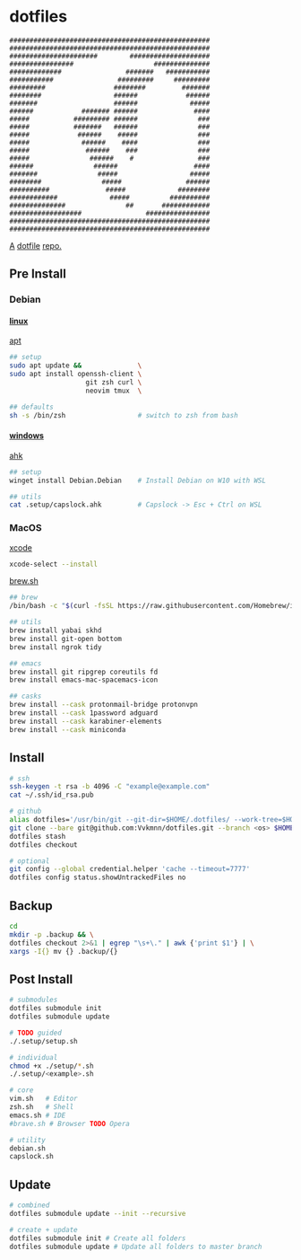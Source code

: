 # dotfiles

```
##################################################
##################################################
######################        ####################
################                    ##############
#############                #######   ###########
###########                #########     #########
#########                 ########         #######
########                  ######            ######
#######                   ######             #####
######            ####### ######              ####
#####           ######### ######               ###
#####           #######   ######               ###
#####            ######    #####               ###
#####             ######    ####               ###
#####              ######    ###               ###
#####               ######    #                ###
######               ######                   ####
#######               #####                  #####
########               #####                ######
##########              #####             ########
############             #####          ##########
##############               ##       ############
##################                ################
##################################################
##################################################
```

[A](https://medium.com/@webprolific/getting-started-with-dotfiles-43c3602fd789) [dotfile](https://dotfiles.github.io) [repo](https://news.ycombinator.com/item?id=11070797)[.](https://www.atlassian.com/git/tutorials/dotfiles)

## Pre Install

### Debian

#### [linux](https://www.debian.org/distrib/)

[apt](https://wiki.debian.org/Apt)
```sh
## setup
sudo apt update &&              \
sudo apt install openssh-client \
                   git zsh curl \
                   neovim tmux  \
```

```sh
## defaults
sh -s /bin/zsh                  # switch to zsh from bash
```

#### [windows](id://learn.microsoft.com/en-us/windows/wsl/install)

[ahk](https://www.autohotkey.com/)
```sh
## setup
winget install Debian.Debian    # Install Debian on W10 with WSL

## utils
cat .setup/capslock.ahk         # Capslock -> Esc + Ctrl on WSL 
```

### MacOS

[xcode](https://developer.apple.com/xcode/resources/)
```sh
xcode-select --install
```

[brew.sh](https://brew.sh)
```sh
## brew
/bin/bash -c "$(curl -fsSL https://raw.githubusercontent.com/Homebrew/install/HEAD/install.sh)"

## utils
brew install yabai skhd 
brew install git-open bottom
brew install ngrok tidy

## emacs
brew install git ripgrep coreutils fd
brew install emacs-mac-spacemacs-icon

## casks
brew install --cask protonmail-bridge protonvpn
brew install --cask 1password adguard
brew install --cask karabiner-elements
brew install --cask miniconda
```

## Install

```sh
# ssh
ssh-keygen -t rsa -b 4096 -C "example@example.com"
cat ~/.ssh/id_rsa.pub

# github
alias dotfiles='/usr/bin/git --git-dir=$HOME/.dotfiles/ --work-tree=$HOME'
git clone --bare git@github.com:Vvkmnn/dotfiles.git --branch <os> $HOME/.dotfiles
dotfiles stash
dotfiles checkout

# optional
git config --global credential.helper 'cache --timeout=7777'
dotfiles config status.showUntrackedFiles no

```

## Backup

```sh
cd
mkdir -p .backup && \
dotfiles checkout 2>&1 | egrep "\s+\." | awk {'print $1'} | \
xargs -I{} mv {} .backup/{}
```

## Post Install

```sh
# submodules
dotfiles submodule init
dotfiles submodule update

# TODO guided
./.setup/setup.sh

# individual
chmod +x ./setup/*.sh
./.setup/<example>.sh

# core
vim.sh   # Editor
zsh.sh   # Shell
emacs.sh # IDE
#brave.sh # Browser TODO Opera

# utility
debian.sh
capslock.sh
```

## Update

```sh
# combined
dotfiles submodule update --init --recursive

# create + update
dotfiles submodule init # Create all folders 
dotfiles submodule update # Update all folders to master branch
```

